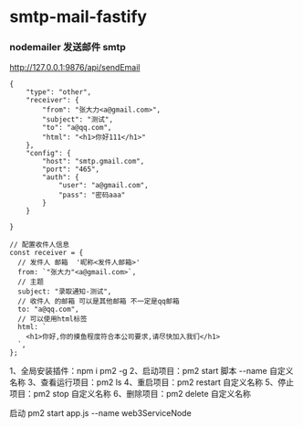 # smtp-mail-fastify

### nodemailer 发送邮件 smtp
http://127.0.0.1:9876/api/sendEmail
```
{
    "type": "other",
    "receiver": {
        "from": "张大力<a@gmail.com>",
        "subject": "测试",
        "to": "a@qq.com",
        "html": "<h1>你好111</h1>"
    },
    "config": {
        "host": "smtp.gmail.com",
        "port": "465",
        "auth": {
            "user": "a@gmail.com",
            "pass": "密码aaa"
        }
    }
    
}

// 配置收件人信息
const receiver = {
  // 发件人 邮箱  '昵称<发件人邮箱>'
  from: `"张大力"<a@gmail.com>`,
  // 主题
  subject: "录取通知-测试",
  // 收件人 的邮箱 可以是其他邮箱 不一定是qq邮箱
  to: "a@qq.com",
  // 可以使用html标签
  html: `
    <h1>你好,你的摸鱼程度符合本公司要求,请尽快加入我们</h1>
  `,
};
```

1、全局安装插件：npm i pm2 -g
2、启动项目：pm2 start 脚本 --name 自定义名称
3、查看运行项目：pm2 ls
4、重启项目：pm2 restart 自定义名称
5、停止项目：pm2 stop 自定义名称
6、删除项目：pm2 delete 自定义名称

启动
  pm2 start app.js --name web3ServiceNode
